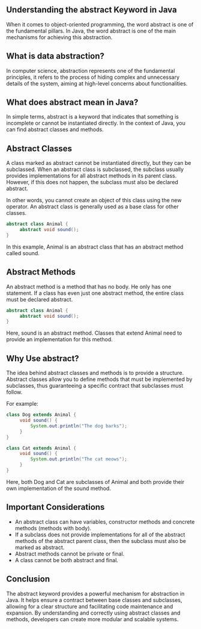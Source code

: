 ## Understanding the abstract Keyword in Java
When it comes to object-oriented programming, the word abstract is one of the fundamental pillars. In Java, the word abstract is one of the main mechanisms for achieving this abstraction.

## What is data abstraction?
In computer science, abstraction represents one of the fundamental principles, it refers to the process of hiding complex and unnecessary details of the system, aiming at high-level concerns about functionalities.

## What does abstract mean in Java?
In simple terms, abstract is a keyword that indicates that something is incomplete or cannot be instantiated directly. In the context of Java, you can find abstract classes and methods.

## Abstract Classes
A class marked as abstract cannot be instantiated directly, but they can be subclassed. When an abstract class is subclassed, the subclass usually provides implementations for all abstract methods in its parent class. However, if this does not happen, the subclass must also be declared abstract.

In other words, you cannot create an object of this class using the new operator. An abstract class is generally used as a base class for other classes.

```java
abstract class Animal {
     abstract void sound();
}
```
In this example, Animal is an abstract class that has an abstract method called sound.

## Abstract Methods

An abstract method is a method that has no body. He only has one statement. If a class has even just one abstract method, the entire class must be declared abstract.
```java
abstract class Animal {
     abstract void sound();
}
```
Here, sound is an abstract method. Classes that extend Animal need to provide an implementation for this method.

## Why Use abstract?
The idea behind abstract classes and methods is to provide a structure. Abstract classes allow you to define methods that must be implemented by subclasses, thus guaranteeing a specific contract that subclasses must follow.

For example:
```java
class Dog extends Animal {
     void sound() {
         System.out.println("The dog barks");
     }
}

class Cat extends Animal {
     void sound() {
         System.out.println("The cat meows");
     }
}
```
Here, both Dog and Cat are subclasses of Animal and both provide their own implementation of the sound method.

## Important Considerations
* An abstract class can have variables, constructor methods and concrete methods (methods with body).
* If a subclass does not provide implementations for all of the abstract methods of the abstract parent class, then the subclass must also be marked as abstract.
* Abstract methods cannot be private or final.
* A class cannot be both abstract and final.

## Conclusion
The abstract keyword provides a powerful mechanism for abstraction in Java. It helps ensure a contract between base classes and subclasses, allowing for a clear structure and facilitating code maintenance and expansion. By understanding and correctly using abstract classes and methods, developers can create more modular and scalable systems.
